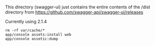 This directory (swagger-ui) just contains the entire contents of the /dist directory from 
https://github.com/swagger-api/swagger-ui/releases

Currently using 2.1.4

    rm -rf var/cache/*
    app/console assets:install web
    app/console assetic:dump